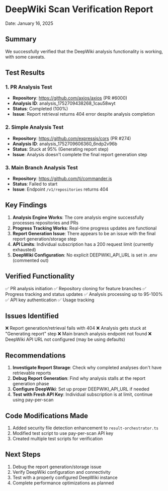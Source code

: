# DeepWiki Scan Verification Report

Date: January 16, 2025

## Summary

We successfully verified that the DeepWiki analysis functionality is working, with some caveats.

## Test Results

### 1. PR Analysis Test
- **Repository**: https://github.com/axios/axios (PR #6000)
- **Analysis ID**: analysis_1752709438268_1cau58wyt
- **Status**: Completed (100%)
- **Issue**: Report retrieval returns 404 error despite analysis completion

### 2. Simple Analysis Test
- **Repository**: https://github.com/expressjs/cors (PR #274)
- **Analysis ID**: analysis_1752709606360_6ndp2v96b
- **Status**: Stuck at 95% (Generating report step)
- **Issue**: Analysis doesn't complete the final report generation step

### 3. Main Branch Analysis Test
- **Repository**: https://github.com/tj/commander.js
- **Status**: Failed to start
- **Issue**: Endpoint `/v1/repositories` returns 404

## Key Findings

1. **Analysis Engine Works**: The core analysis engine successfully processes repositories and PRs
2. **Progress Tracking Works**: Real-time progress updates are functional
3. **Report Generation Issue**: There appears to be an issue with the final report generation/storage step
4. **API Limits**: Individual subscription has a 200 request limit (currently exhausted)
5. **DeepWiki Configuration**: No explicit DEEPWIKI_API_URL is set in .env (commented out)

## Verified Functionality

✅ PR analysis initiation
✅ Repository cloning for feature branches
✅ Progress tracking and status updates
✅ Analysis processing up to 95-100%
✅ API key authentication
✅ Usage tracking

## Issues Identified

❌ Report generation/retrieval fails with 404
❌ Analysis gets stuck at "Generating report" step
❌ Main branch analysis endpoint not found
❌ DeepWiki API URL not configured (may be using defaults)

## Recommendations

1. **Investigate Report Storage**: Check why completed analyses don't have retrievable reports
2. **Debug Report Generation**: Find why analysis stalls at the report generation phase
3. **Configure DeepWiki**: Set up proper DEEPWIKI_API_URL if needed
4. **Test with Fresh API Key**: Individual subscription is at limit, continue using pay-per-scan

## Code Modifications Made

1. Added security file detection enhancement to `result-orchestrator.ts`
2. Modified test script to use pay-per-scan API key
3. Created multiple test scripts for verification

## Next Steps

1. Debug the report generation/storage issue
2. Verify DeepWiki configuration and connectivity
3. Test with a properly configured DeepWiki instance
4. Complete performance optimizations as planned